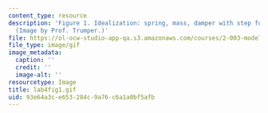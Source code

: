 ```yaml
---
content_type: resource
description: 'Figure 1. Idealization: spring, mass, damper with step force input.
  (Image by Prof. Trumper.)'
file: https://ol-ocw-studio-app-qa.s3.amazonaws.com/courses/2-003-modeling-dynamics-and-control-i-spring-2005/93e64a3ce653284c9a76c6a1a0bf5afb_lab4fig1.gif
file_type: image/gif
image_metadata:
  caption: ''
  credit: ''
  image-alt: ''
resourcetype: Image
title: lab4fig1.gif
uid: 93e64a3c-e653-284c-9a76-c6a1a0bf5afb
---
```

